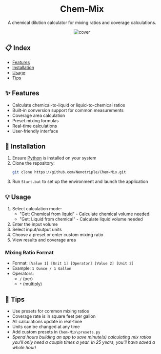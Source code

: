 <h1 align="center"> Chem-Mix</h1>
<p align="center">A chemical dilution calculator for mixing ratios and coverage calculations.</p>
<p align="center"><img src="https://github.com/user-attachments/assets/9460f32f-19f0-4a5e-8e5a-fc5ee835a271" alt="cover"></p>


## 📋 Index
- [Features](#features)
- [Installation](#installation)
- [Usage](#usage)
- [Tips](#tips)


## ✨ Features
- Calculate chemical-to-liquid or liquid-to-chemical ratios
- Built-in conversion support for common measurements
- Coverage area calculation
- Preset mixing formulas
- Real-time calculations
- User-friendly interface


## 🚀 Installation
1. Ensure [Python](https://www.python.org/downloads/) is installed on your system
2. Clone the repository:
   ```bash
   git clone https://github.com/Nenotriple/Chem-Mix.git
   ```
3. Run `Start.bat` to set up the environment and launch the application


## 💡 Usage
1. Select calculation mode:
   - "Get: Chemical from liquid" - Calculate chemical volume needed
   - "Get: Liquid from chemical" - Calculate liquid volume needed
2. Enter the input volume
3. Select input/output units
4. Choose a preset or enter custom mixing ratio
5. View results and coverage area


### Mixing Ratio Format
- Format: `[Value 1] [Unit 1] [Operator] [Value 2] [Unit 2]`
- Example: `1 Ounce / 1 Gallon`
- Operators:
  - `/` (per)
  - `*` (multiply)


## 💭 Tips
- Use presets for common mixing ratios
- Coverage rate is in square feet per gallon
- All calculations update in real-time
- Units can be changed at any time
- Add custom presets in `Chem-Mix\presets.py`
- *Spend hours building an app to save minute(s) calculating mix ratios you'll only need a couple times a year. In 25 years, you'll have saved a whole hour!*

